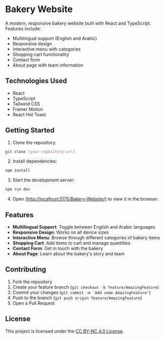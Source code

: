 # Bakery Website

A modern, responsive bakery website built with React and TypeScript. Features include:

- Multilingual support (English and Arabic)
- Responsive design
- Interactive menu with categories
- Shopping cart functionality
- Contact form
- About page with team information

## Technologies Used

- React
- TypeScript
- Tailwind CSS
- Framer Motion
- React Hot Toast

## Getting Started

1. Clone the repository:
```bash
git clone [your-repository-url]
```

2. Install dependencies:
```bash
npm install
```

3. Start the development server:
```bash
npm run dev
```

4. Open [(http://localhost:5175/Bakery-Website/)](http://localhost:5175/Bakery-Website/) to view it in the browser.

## Features

- **Multilingual Support**: Toggle between English and Arabic languages
- **Responsive Design**: Works on all device sizes
- **Interactive Menu**: Browse through different categories of bakery items
- **Shopping Cart**: Add items to cart and manage quantities
- **Contact Form**: Get in touch with the bakery
- **About Page**: Learn about the bakery's story and team

## Contributing

1. Fork the repository
2. Create your feature branch (`git checkout -b feature/AmazingFeature`)
3. Commit your changes (`git commit -m 'Add some AmazingFeature'`)
4. Push to the branch (`git push origin feature/AmazingFeature`)
5. Open a Pull Request

## License

This project is licensed under the [CC BY-NC 4.0 License](https://creativecommons.org/licenses/by-nc/4.0/).
